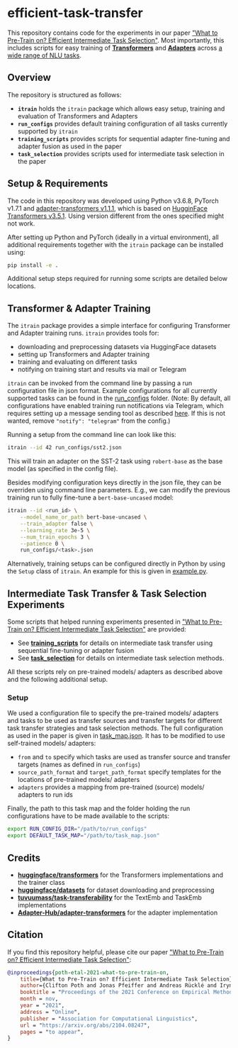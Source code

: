 # efficient-task-transfer

This repository contains code for the experiments in our paper ["What to Pre-Train on? Efficient Intermediate Task Selection"](https://arxiv.org/pdf/2104.08247).
Most importantly, this includes scripts for easy training of **[Transformers](https://github.com/huggingface/transformers)** and **[Adapters](https://github.com/Adapter-Hub/adapter-transformers)** across [a wide range of NLU tasks](run_configs).

## Overview

The repository is structured as follows:
- **`itrain`** holds the `itrain` package which allows easy setup, training and evaluation of Transformers and Adapters
- **`run_configs`** provides default training configuration of all tasks currently supported by `itrain`
- **`training_scripts`** provides scripts for sequential adapter fine-tuning and adapter fusion as used in the paper
- **`task_selection`** provides scripts used for intermediate task selection in the paper

## Setup & Requirements

The code in this repository was developed using Python v3.6.8, PyTorch v1.7.1 and [adapter-transformers v1.1.1](https://github.com/Adapter-Hub/adapter-transformers), which is based on [HugginFace Transformers v3.5.1](https://github.com/huggingface/transformers).
Using version different from the ones specified might not work.

After setting up Python and PyTorch (ideally in a virtual environment), all additional requirements together with the `itrain` package can be installed using:
```bash
pip install -e .
```

Additional setup steps required for running some scripts are detailed below locations.

## Transformer & Adapter Training

The `itrain` package provides a simple interface for configuring Transformer and Adapter training runs. `itrain` provides tools for:
- downloading and preprocessing datasets via HuggingFace datasets
- setting up Transformers and Adapter training
- training and evaluating on different tasks
- notifying on training start and results via mail or Telegram

`itrain` can be invoked from the command line by passing a run configuration file in json format.
Example configurations for all currently supported tasks can be found in the [run_configs](run_configs) folder. (Note: By default, all configurations have enabled training run notifications via Telegram, which requires setting up a message sending tool as described [here](https://github.com/alxnull/tgsend). If this is not wanted, remove `"notify": "telegram"` from the config.)

Running a setup from the command line can look like this:
```bash
itrain --id 42 run_configs/sst2.json
```
This will train an adapter on the SST-2 task using `robert-base` as the base model (as specified in the config file).

Besides modifying configuration keys directly in the json file, they can be overriden using command line parameters.
E.g., we can modify the previous training run to fully fine-tune a `bert-base-uncased` model:
```bash
itrain --id <run_id> \
    --model_name_or_path bert-base-uncased \
    --train_adapter false \
    --learning_rate 3e-5 \
    --num_train_epochs 3 \
    --patience 0 \
    run_configs/<task>.json
```

Alternatively, training setups can be configured directly in Python by using the `Setup` class of `itrain`. An example for this is given in [example.py](example.py).

## Intermediate Task Transfer & Task Selection Experiments

Some scripts that helped running experiments presented in ["What to Pre-Train on? Efficient Intermediate Task Selection"](https://arxiv.org/pdf/2104.08247) are provided:
- See **[training_scripts](training_scripts)** for details on intermediate task transfer using sequential fine-tuning or adapter fusion
- See **[task_selection](task_selection)** for details on intermediate task selection methods.

All these scripts rely on pre-trained models/ adapters as described above and the following additional setup.

### Setup

We used a configuration file to specify the pre-trained models/ adapters and tasks to be used as transfer sources and transfer targets for different task transfer strategies and task selection methods.
The full configuration as used in the paper is given in [task_map.json](task_map.json).
It has to be modified to use self-trained models/ adapters:
- `from` and `to` specify which tasks are used as transfer source and transfer targets (names as defined in `run_configs`)
- `source_path_format` and `target_path_format` specify templates for the locations of pre-trained models/ adapters
- `adapters` provides a mapping from pre-trained (source) models/ adapters to run ids

Finally, the path to this task map and the folder holding the run configurations have to be made available to the scripts:

```bash
export RUN_CONFIG_DIR="/path/to/run_configs"
export DEFAULT_TASK_MAP="/path/to/task_map.json"
```

## Credits

- **[huggingface/transformers](https://github.com/huggingface/transformers)** for the Transformers implementations and the trainer class
- **[huggingface/datasets](https://github.com/huggingface/datasets)** for dataset downloading and preprocessing
- **[tuvuumass/task-transferability](https://github.com/tuvuumass/task-transferability)** for the TextEmb and TaskEmb implementations
- **[Adapter-Hub/adapter-transformers](https://github.com/Adapter-Hub/adapter-transformers)** for the adapter implementation

## Citation

If you find this repository helpful, please cite our paper ["What to Pre-Train on? Efficient Intermediate Task Selection"](https://arxiv.org/pdf/2104.08247):

```bibtex
@inproceedings{poth-etal-2021-what-to-pre-train-on,
    title={What to Pre-Train on? Efficient Intermediate Task Selection},
    author={Clifton Poth and Jonas Pfeiffer and Andreas Rücklé and Iryna Gurevych},
    booktitle = "Proceedings of the 2021 Conference on Empirical Methods in Natural Language Processing (EMNLP)",
    month = nov,
    year = "2021",
    address = "Online",
    publisher = "Association for Computational Linguistics",
    url = "https://arxiv.org/abs/2104.08247",
    pages = "to appear",
}
```
